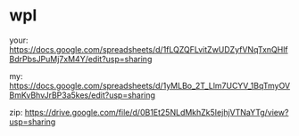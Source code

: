 # wpl

your:
https://docs.google.com/spreadsheets/d/1fLQZQFLvitZwUDZyfVNqTxnQHlfBdrPbsJPuMj7xM4Y/edit?usp=sharing

my:
https://docs.google.com/spreadsheets/d/1yMLBo_2T_Llm7UCYV_1BqTmyOVBmKvBhvJrBP3a5kes/edit?usp=sharing

zip:
https://drive.google.com/file/d/0B1Et25NLdMkhZk5IejhjVTNaYTg/view?usp=sharing
